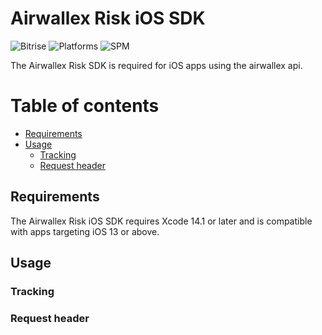 # Airwallex Risk iOS SDK

![Bitrise](https://img.shields.io/bitrise/8dac12ec-13a2-44fe-9492-8bccbf558dd2/master?token=iibkN6UESXAQsLNb8biNqg)
![Platforms](https://img.shields.io/badge/platforms-iOS-333333.svg)
![SPM](https://img.shields.io/badge/Swift_Package_Manager-compatible-orange)

The Airwallex Risk SDK is required for iOS apps using the airwallex api.

Table of contents
=================

<!--ts-->
   * [Requirements](#requirements)
   * [Usage](#usage)
     * [Tracking](#tracking)
     * [Request header](#request-header)
   
<!--te-->

## Requirements

The Airwallex Risk iOS SDK requires Xcode 14.1 or later and is compatible with apps targeting iOS 13 or above.


## Usage

### Tracking

### Request header
